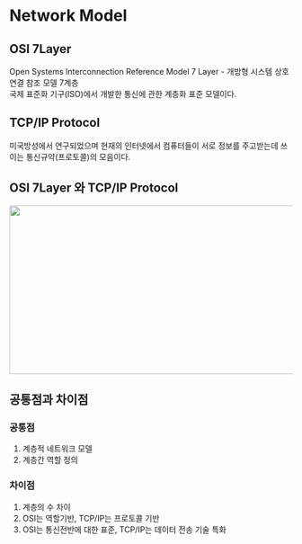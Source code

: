 # Network Model

## OSI 7Layer
Open Systems Interconnection Reference Model 7 Layer - 개방형 시스템 상호연결 참조 모델 7계층<br>
국제 표준화 기구(ISO)에서 개발한 통신에 관한 계층화 표준 모델이다.

## TCP/IP Protocol
미국방성에서 연구되었으며 현재의 인터넷에서 컴퓨터들이 서로 정보를 주고받는데 쓰이는 통신규약(프로토콜)의 모음이다.

## OSI 7Layer 와 TCP/IP Protocol
<p align="center"><img src="https://img1.daumcdn.net/thumb/R1280x0/?scode=mtistory2&fname=https%3A%2F%2Ft1.daumcdn.net%2Fcfile%2Ftistory%2F995EFF355B74179035" height="300px" width="700px">
</p>

## 공통점과 차이점
### 공통점
1. 계층적 네트워크 모델
2. 계층간 역할 정의

### 차이점
1. 계층의 수 차이
2. OSI는 역할기반, TCP/IP는 프로토콜 기반
3. OSI는 통신전반에 대한 표준, TCP/IP는 데이터 전송 기술 특화

